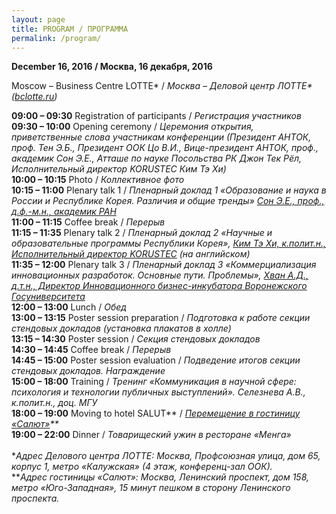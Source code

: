 ```yaml
---
layout: page
title: PROGRAM / ПРОГРАММА
permalink: /program/
---
```


**December 16, 2016 / Москва, 16 декабря, 2016**

Moscow – Business Centre LOTTE* / *Москва – Деловой центр ЛОТТЕ\* ([bclotte.ru](http://bclotte.ru))*

<div class="program_yellow"><b>09:00 – 09:30</b> Registration of participants / <i>Регистрация участников</i></div>
<div class="program_basic"><b>09:30 – 10:00</b> Opening ceremony / <i>Церемония открытия, приветственные слова участникам конференции (Президент АНТОК, проф. Тен Э.Б., Президент ООК Цо В.И., Вице-президент АНТОК, проф., академик Сон Э.Е., Атташе по науке Посольства РК Джон Тек Рёл, Исполнительный директор KORUSTEC Ким Тэ Хи)</i></div>
<div class="program_yellow"><b>10:00 – 10:15</b> Photo / <i>Коллективное фото</i></div>
<div class="program_basic"><b>10:15 – 11:00</b> Plenary talk 1 / <i>Пленарный доклад 1 «Образование и наука в России и Республике Корея. Различия и общие тренды» <a href="/bio/#sonee">Сон Э.Е., проф., д.ф.-м.н., академик РАН</a> </i></div>
<div class="program_yellow"><b>11:00 – 11:15</b> Coffee break / <i>Перерыв</i></div>
<div class="program_basic"><b>11:15 – 11:35</b> Plenary talk 2 / <i>Пленарный доклад 2 «Научные и образовательные программы Республики Корея», <a href="/bio/#kimth">Ким Тэ Хи, к.полит.н., Исполнительный директор KORUSTEC</a> (на английском)</i></div>
<div class="program_basic"><b>11:35 – 12:00</b> Plenary talk 3 / <i>Пленарный доклад 3 «Коммерциализация инновационных разработок. Основные пути. Проблемы», <a href="/bio/#khvan">Хван А.Д., д.т.н., Директор Инновационного бизнес-инкубатора Воронежского Госуниверситета</a></i></div>
<div class="program_yellow"><b>12:00 – 13:00</b> Lunch / <i>Обед</i></div>
<div class="program_basic"><b>13:00 – 13:15</b> Poster session preparation / <i>Подготовка к работе секции стендовых докладов (установка плакатов в холле)</i></div>
<div class="program_basic"><b>13:15 – 14:30</b> Poster session / <i>Секция стендовых докладов</i></div>
<div class="program_yellow"><b>14:30 – 14:45</b> Coffee break / <i>Перерыв</i></div>
<div class="program_basic"><b>14:45 – 15:00</b> Poster session evaluation / <i>Подведение итогов секции стендовых докладов. Награждение</i></div>
<div class="program_basic"><b>15:00 – 18:00</b> Training / <i>Тренинг «Коммуникация в научной сфере: психология и технологии публичных выступлений». Селезнева А.В., к.полит.н., доц. МГУ</i></div>
<div class="program_yellow"><b>18:00 – 19:00</b> Moving to hotel SALUT** / <i><a href="/dinner">Перемещение в гостиницу «Салют»</a>**</i></div>
<div class="program_yellow"><b>19:00 – 22:00</b> Dinner / <i>Товарищеский ужин в ресторане «Менга»</i></div>
<br/>
<div class="program_comment">*<i>Адрес Делового центра ЛОТТЕ: Москва, Профсоюзная улица, дом 65, корпус 1, метро «Калужская» (4 этаж, конференц-зал ООК).</i></div>
<div class="program_comment">**<i>Адрес гостиницы «Салют»: Москва, Ленинский проспект, дом 158, метро «Юго-Западная», 15 минут пешком в сторону Ленинского проспекта.</i></div>
